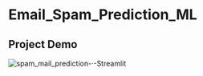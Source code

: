 # Email_Spam_Prediction_ML

## Project Demo

![spam_mail_prediction-·-Streamlit](https://user-images.githubusercontent.com/94753771/198284892-a622b2be-dda3-48e3-adb4-aff8501d2cc3.png)
